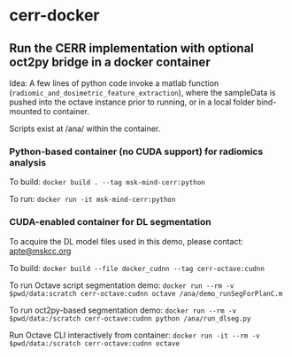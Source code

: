 # cerr-docker

## Run the CERR implementation with optional oct2py bridge in a docker container

Idea: A few lines of python code invoke a matlab function (`radiomic_and_dosimetric_feature_extraction`), where the sampleData is pushed
into the octave instance prior to running, or in a local folder bind-mounted to container.

Scripts exist at /ana/ within the container.

### Python-based container (no CUDA support) for radiomics analysis
To build: `docker build . --tag msk-mind-cerr:python`

To run: `docker run -it msk-mind-cerr:python`

### CUDA-enabled container for DL segmentation
To acquire the DL model files used in this demo, please contact: [apte@mskcc.org](mailto:apte@mskcc.org)

To build: `docker build --file docker_cudnn --tag cerr-octave:cudnn`

To run Octave script segmentation demo: `docker run --rm -v $pwd/data:scratch cerr-octave:cudnn octave /ana/demo_runSegForPlanC.m`

To run oct2py-based segmentation demo: `docker run --rm -v $pwd/data:/scratch cerr-octave:cudnn python /ana/run_dlseg.py`

Run Octave CLI interactively from container: `docker run -it --rm -v $pwd/data:/scratch cerr-octave:cudnn octave`
